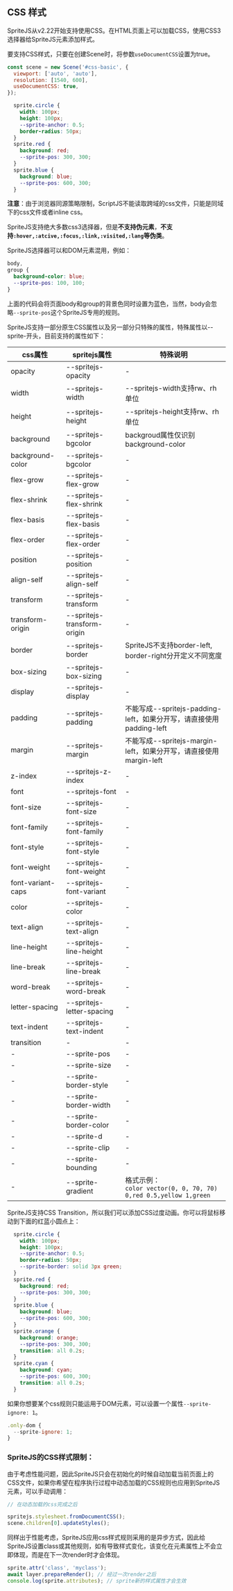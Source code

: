 <style>
  sprite.circle {
    width: 100px;
    height: 100px;
    --sprite-anchor: 0.5;
    border-radius: 50px;
    --sprite-border: solid 3px green;
  }
  sprite.red {
    background: red;
    --sprite-pos: 300, 300;
  }
  sprite.blue {
    background: blue;
    --sprite-pos: 600, 300;
  }
  sprite.orange {
    background: orange;
    --sprite-pos: 300, 300;
    transition: all 0.5s;
  }
  sprite.cyan {
    background: cyan;
    --sprite-pos: 600, 300;
    transition: all 0.5s;
  }
</style>

## CSS 样式

SpriteJS从v2.22开始支持使用CSS。在HTML页面上可以加载CSS，使用CSS3选择器给SpriteJS元素添加样式。

要支持CSS样式，只要在创建Scene时，将参数`useDocumentCSS`设置为true。

```js
const scene = new Scene('#css-basic', {
  viewport: ['auto', 'auto'],
  resolution: [1540, 600],
  useDocumentCSS: true,
});
```

<div id="css-basic" class="sprite-container"></div>

```css
  sprite.circle {
    width: 100px;
    height: 100px;
    --sprite-anchor: 0.5;
    border-radius: 50px;
  }
  sprite.red {
    background: red;
    --sprite-pos: 300, 300;
  }
  sprite.blue {
    background: blue;
    --sprite-pos: 600, 300;
  }
```

<!-- demo: css-basic -->

**注意**：由于浏览器同源策略限制，ScriptJS不能读取跨域的css文件，只能是同域下的css文件或者inline css。

SpriteJS支持绝大多数css3选择器，但是**不支持伪元素**，**不支持`:hover,:atcive,:focus,:link,:visited,:lang`等伪类**。

SpriteJS选择器可以和DOM元素混用，例如：

```css
body, 
group {
  background-color: blue;
  --sprite-pos: 100, 100;
}
```

上面的代码会将页面body和group的背景色同时设置为蓝色，当然，body会忽略`--sprite-pos`这个SpriteJS专用的规则。

SpriteJS支持一部分原生CSS属性以及另一部分只特殊的属性，特殊属性以--sprite-开头，目前支持的属性如下：

| css属性 | spritejs属性 | 特殊说明 |
| --- | --- | --- |
| opacity | --spritejs-opacity | - |
| width | --spritejs-width | --spritejs-width支持rw、rh单位 |
| height | --spritejs-height | --spritejs-height支持rw、rh单位 |
| background | --spritejs-bgcolor | backgroud属性仅识别background-color |
| background-color | --spritejs-bgcolor | - |
| flex-grow | --spritejs-flex-grow | - |
| flex-shrink | --spritejs-flex-shrink | - |
| flex-basis | --spritejs-flex-basis | - |
| flex-order | --spritejs-flex-order | - |
| position | --spritejs-position | - |
| align-self | --spritejs-align-self | - |
| transform | --spritejs-transform | - |
| transform-origin | --spritejs-transform-origin | - |
| border | --spritejs-border | SpriteJS不支持border-left, border-right分开定义不同宽度 |
| box-sizing | --spritejs-box-sizing | - |
| display | --spritejs-display | - |
| padding | --spritejs-padding | 不能写成--spritejs-padding-left，如果分开写，请直接使用padding-left |
| margin | --spritejs-margin | 不能写成--spritejs-margin-left，如果分开写，请直接使用margin-left |
| z-index | --spritejs-z-index | - |
| font | --spritejs-font | - |
| font-size | --spritejs-font-size | - |
| font-family | --spritejs-font-family | - |
| font-style | --spritejs-font-style | - |
| font-weight | --spritejs-font-weight | - |
| font-variant-caps | --spritejs-font-variant | - |
| color | --spritejs-color | - |
| text-align | --spritejs-text-align | - |
| line-height | --spritejs-line-height | - |
| line-break | --spritejs-line-break | - |
| word-break | --spritejs-word-break | - |
| letter-spacing | --spritejs-letter-spacing | - |
| text-indent | --spritejs-text-indent | - |
| transition | - | - |
| - | --sprite-pos | - |
| - | --sprite-size | - |
| - | --sprite-border-style | - |
| - | --sprite-border-width | - |
| - | --sprite-border-color | - |
| - | --sprite-d | - |
| - | --sprite-clip | - |
| - | --sprite-bounding | - |
| - | --sprite-gradient | 格式示例： <br/>`color vector(0, 0, 70, 70) 0,red 0.5,yellow 1,green` |

SpriteJS支持CSS Transition，所以我们可以添加CSS过度动画。你可以将鼠标移动到下面的红蓝小圆点上：

<div id="css-transition" class="sprite-container"></div>

```css
  sprite.circle {
    width: 100px;
    height: 100px;
    --sprite-anchor: 0.5;
    border-radius: 50px;
    --sprite-border: solid 3px green;
  }
  sprite.red {
    background: red;
    --sprite-pos: 300, 300;
  }
  sprite.blue {
    background: blue;
    --sprite-pos: 600, 300;
  }
  sprite.orange {
    background: orange;
    --sprite-pos: 300, 300;
    transition: all 0.2s;
  }
  sprite.cyan {
    background: cyan;
    --sprite-pos: 600, 300;
    transition: all 0.2s;
  }
```

<!-- demo: css-transition -->

如果你想要某个css规则只能运用于DOM元素，可以设置一个属性`--sprite-ignore: 1`。

```js
.only-dom {
  --sprite-ignore: 1;
}
```

### SpriteJS的CSS样式限制：

由于考虑性能问题，因此SpriteJS只会在初始化的时候自动加载当前页面上的CSS文件，如果你希望在程序执行过程中动态加载的CSS规则也应用到SpriteJS元素，可以手动调用：

```js
// 在动态加载的css完成之后

spritejs.stylesheet.fromDocumentCSS();
scene.children[0].updateStyles();
```

同样出于性能考虑，SpriteJS应用css样式规则采用的是异步方式，因此给SpriteJS设置class或其他规则，如有导致样式变化，该变化在元素属性上不会立即体现，而是在下一次render时才会体现。

```js
sprite.attr('class', 'myclass');
await layer.prepareRender(); // 经过一次render之后
console.log(sprite.attributes); // sprite新的样式属性才会生效
```


<script src="/js/guide/styles.js"></script>
